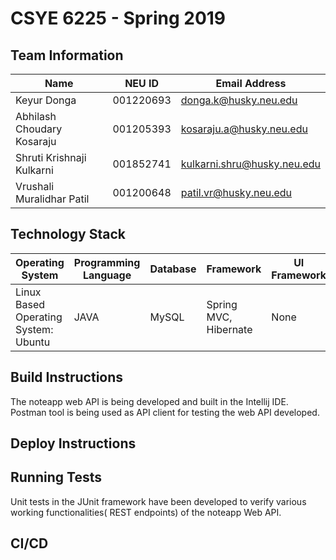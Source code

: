 # CSYE 6225 - Spring 2019

## Team Information

| Name | NEU ID | Email Address |
| --- | --- | --- |
|Keyur Donga|001220693|donga.k@husky.neu.edu|
|Abhilash Choudary Kosaraju |001205393|kosaraju.a@husky.neu.edu|
|Shruti Krishnaji Kulkarni|001852741|kulkarni.shru@husky.neu.edu|
|Vrushali Muralidhar Patil|001200648|patil.vr@husky.neu.edu|

## Technology Stack

| Operating System | Programming Language | Database | Framework | UI Framework |
| --- | --- | --- | --- | --- |
| Linux Based Operating System: Ubuntu | JAVA | MySQL | Spring MVC, Hibernate | None |

## Build Instructions

The noteapp web API is being developed and built in the Intellij IDE. 
Postman tool is being used as API client for testing the web API 
developed. 

## Deploy Instructions


## Running Tests

Unit tests in the JUnit framework have been developed to verify various 
working functionalities( REST endpoints) of the noteapp Web API. 

## CI/CD


